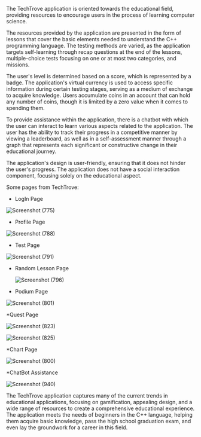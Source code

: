 The TechTrove application is oriented towards the educational field, providing resources to encourage users in the process of learning computer science.

The resources provided by the application are presented in the form of lessons that cover the basic elements needed to understand the C++ programming language. The testing methods are varied, as the application targets self-learning through recap questions at the end of the lessons, multiple-choice tests focusing on one or at most two categories, and missions.

The user's level is determined based on a score, which is represented by a badge. The application's virtual currency is used to access specific information during certain testing stages, serving as a medium of exchange to acquire knowledge. Users accumulate coins in an account that can hold any number of coins, though it is limited by a zero value when it comes to spending them.

To provide assistance within the application, there is a chatbot with which the user can interact to learn various aspects related to the application. The user has the ability to track their progress in a competitive manner by viewing a leaderboard, as well as in a self-assessment manner through a graph that represents each significant or constructive change in their educational journey.

The application's design is user-friendly, ensuring that it does not hinder the user's progress. The application does not have a social interaction component, focusing solely on the educational aspect.

Some pages from TechTrove:
* LogIn Page
  
 ![Screenshot (775)](https://github.com/user-attachments/assets/20659834-f2c3-43ca-9307-d5998b60327d)

 * Profile Page
   
![Screenshot (788)](https://github.com/user-attachments/assets/d0219b55-a121-4c5c-8007-0c5e79bd6da4)

* Test Page
  
![Screenshot (791)](https://github.com/user-attachments/assets/e7206273-5eb4-433d-8fe9-e074afd02c86)

* Random Lesson Page
  
  ![Screenshot (796)](https://github.com/user-attachments/assets/6641dd36-b414-45c1-918b-6488951a9281)

* Podium Page
  
 ![Screenshot (801)](https://github.com/user-attachments/assets/8f67f1d4-ea85-4bf6-b0a3-afd822f3feaf)

*Quest Page

![Screenshot (823)](https://github.com/user-attachments/assets/75e9fc55-f3bc-4e19-b858-abeba706e6a0)

![Screenshot (825)](https://github.com/user-attachments/assets/bf8fd518-c127-4b99-bda6-141be6e3cde1)

*Chart Page

![Screenshot (800)](https://github.com/user-attachments/assets/f6ecc2bd-a379-4611-90ba-6877d45da7b3)


*ChatBot Assistance

![Screenshot (940)](https://github.com/user-attachments/assets/8c25dd01-e0b8-4507-b939-9fafff35d80f)


The TechTrove application captures many of the current trends in educational applications, focusing on gamification, appealing design, and a wide range of resources to create a comprehensive educational experience. The application meets the needs of beginners in the C++ language, helping them acquire basic knowledge, pass the high school graduation exam, and even lay the groundwork for a career in this field.
